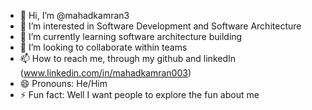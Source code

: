 - 👋 Hi, I’m @mahadkamran3
- 👀 I’m interested in Software Development and Software Architecture
- 🌱 I’m currently learning software architecture building
- 💞️ I’m looking to collaborate within teams
- 📫 How to reach me, through my github and linkedIn (www.linkedin.com/in/mahadkamran003)
- 😄 Pronouns: He/Him
- ⚡ Fun fact: Well I want people to explore the fun about me

<!---
mahadkamran3/mahadkamran3 is a ✨ special ✨ repository because its `README.md` (this file) appears on your GitHub profile.
You can click the Preview link to take a look at your changes.
--->
